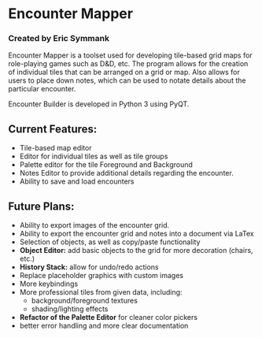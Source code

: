 # **Encounter Mapper**
### Created by Eric Symmank

Encounter Mapper is a toolset used for developing tile-based
grid maps for role-playing games such as D&D, etc. The
program allows for the creation of individual tiles that
can be arranged on a grid or map. Also allows for users to place down notes, which can be used to notate details about the particular encounter.

Encounter Builder is developed in Python 3 using PyQT.

## **Current Features:**
- Tile-based map editor
- Editor for individual tiles as well as tile groups
- Palette editor for the tile Foreground and Background
- Notes Editor to provide additional details regarding the encounter.
- Ability to save and load encounters

## **Future Plans:**
- Ability to export images of the encounter grid.
- Ability to export the encounter grid and notes into a document via LaTex
- Selection of objects, as well as copy/paste functionality
- **Object Editor:** add basic objects to the grid for more decoration (chairs, etc.)
- **History Stack:** allow for undo/redo actions
- Replace placeholder graphics with custom images
- More keybindings
- More professional tiles from given data, including:
    - background/foreground textures
    - shading/lighting effects
- **Refactor of the Palette Editor** for cleaner color pickers
- better error handling and more clear documentation
